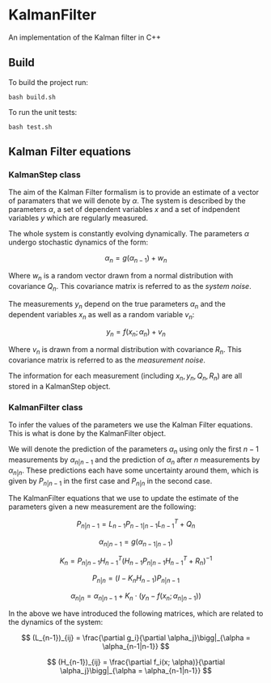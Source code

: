 # KalmanFilter
An implementation of the Kalman filter in C++

## Build
To build the project run:

```
bash build.sh
```

To run the unit tests:

```
bash test.sh
```

## Kalman Filter equations

### KalmanStep class
The aim of the Kalman Filter formalism is to provide an estimate of a vector of paramaters that we will denote by $\alpha$. The system is described by the parameters $\alpha$, a set of dependent variables $x$ and a set of indpendent variables $y$ which are regularly measured.

The whole system is constantly evolving dynamically. The parameters $\alpha$ undergo stochastic dynamics of the form:

$$
\alpha_n = g(\alpha_{n-1}) + w_n
$$

Where $w_n$ is a random vector drawn from a normal distribution with covariance $Q_n$. This covariance matrix is referred to as the *system noise*.

The measurements $y_n$ depend on the true parameters $\alpha_n$ and the dependent variables $x_n$ as well as a random variable $v_n$:

$$
y_n = f(x_n; \alpha_n) + v_n
$$

Where $v_n$ is drawn from a normal distribution with covariance $R_n$. This covariance matrix is referred to as the *measurement noise*.

The information for each measurement (including $x_n, y_n, Q_n, R_n$) are all stored in a KalmanStep object.

### KalmanFilter class
To infer the values of the parameters we use the Kalman Filter equations. This is what is done by the KalmanFilter object.

We will denote the prediction of the parameters $\alpha_n$ using only the first $n-1$ measurements by $\alpha_{n|n-1}$ and the prediction of $\alpha_n$ after $n$ measurements by $\alpha_{n|n}$. These predictions each have some uncertainty around them, which is given by $P_{n|n-1}$ in the first case and $P_{n|n}$ in the second case.

The KalmanFilter equations that we use to update the estimate of the parameters given a new measurement are the following:

$$
P_{n|n-1} = L_{n-1} P_{n-1|n-1} L_{n-1}^T + Q_n
$$

$$
\alpha_{n|n-1} = g(\alpha_{n-1|n-1})
$$

$$
K_n = P_{n|n-1} H_{n-1}^T (H_{n-1}P_{n|n-1}H_{n-1}^T + R_n)^{-1}
$$

$$
P_{n|n} = (I - K_n H_{n-1}) P_{n|n-1}
$$


$$
\alpha_{n|n} = \alpha_{n|n-1} + K_n \cdot (y_n - f(x_n; \alpha_{n|n-1}))
$$

In the above we have introduced the following matrices, which are related to the dynamics of the system:

$$
(L_{n-1})_{ij} = \frac{\partial g_i}{\partial \alpha_j}\bigg|_{\alpha = \alpha_{n-1|n-1}} 
$$

$$
(H_{n-1})_{ij} = \frac{\partial f_i(x; \alpha)}{\partial \alpha_j}\bigg|_{\alpha = \alpha_{n-1|n-1}}
$$